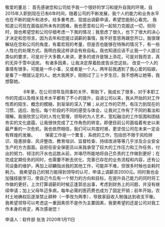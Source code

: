 敬爱的董总：
        首先感谢您和公司给予我一个很好的学习和提升自我的环境，自2015年入职到现在已有6年时间，随着公司的不断发展，我个人的能力和业务水平也在不断的提升和进步。经多重考虑，现提出调薪申请，希望您能耐心看完。
        我知道公司现在面临前所未有的困难，我也愿意和公司一起努力克服这一切，但同时，我也希望您和公司仔细考虑一下我的情况；我思虑了很久，也下了很大的决心才决定和您坦言。因为去年和您提过调薪的事情，我不好意思再跟您开口，我很理解站在您和公司的角度，有着宏观的考量，但是否也能够在特殊的情况下，有一些人性化的处理方式。我明白我这样讲会有些自私，我也知道应该不止我一个人提过类似的要求，可是对于大多数人来讲，更多的或许是锦上添花，可是对我而言，真的无异于雪中送炭。
        有诸多因素，让我决定厚着脸皮告诉您这些。
        改变一个人的事情有很多，可能是一件小事，又或者是一个人。两年前我遇到了我心爱的姑娘，是看了一眼就认定的人。她大我两岁，刚刚过了三十岁生日，我不想再让她等，我想娶她。
        
　　
　　6年里，在公司领导及同事的关怀、帮助下，我成长了很多，对于本职工作的完成以及相关技术水平都有了不小的提升，自进公司以来，我从开始的对工作性质的陌生、概念的模糊，到渐渐的深入了解；从对工作的茫然，有压力到现在的习惯、适应、胜任。每个阶段的不同的感受与体会，让我对工作有了不同的看法和理解。我很欣赏公司的人性化管理，领导的为人艺术，宽松融洽的工作氛围和团结务实的文化底蕴，让我很快完成了工作角色的转变。即便目前公司面临着有史以来最严重的一次危机，我也依然相信，我们可以共度时艰，更坚信公司在未来一定会有辉煌的发展。
　　保密工作是一个繁复、系统的工作，包括但不限于风险辨识、隐患排查、风评整改、教育培训、监督检查、持续改进等等几乎涉及企业安全生产的方方面面。自担任安全保密员以来我承受了较大的工作压力和工作任务，付出的努力、倾注的汗水也远胜从前，并竭尽所能地将自己负责的工作做到更好；在完成定期任务的同时，也需要不断去优化、完善已存在的业务流程和内容，还有公司设备的维护，再加上祁麟指派我的其他工作，可能并不难，但很多时候也会耗时耗力。
        我希望自己的努力能得到领导的认可，申请上调薪资2000元。同时我也会加强技能学习，使自己今后有一个努力的方向和目标，在提升自己能力的同时将工作做的更好。上次打算调薪的时候正逢郭总出事，考虑到财务上的问题，并没有继续申请；加上父母年迈多病，每年必需的医药费也成为了固定开销；前年开始，农村土地确权后逐渐禁止耕种（一季改为两季），导致家庭收入勉强达到收支平衡。我希望领导可以考虑这一重因素但不是作为主要因素，我更希望的还是公司对我工作本身的肯定，再次感谢您！

申请人：软件部 张浩
                          2020年1月11日